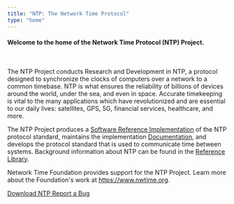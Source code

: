 ```yaml
---
title: "NTP: The Network Time Protocol"
type: "home"
---
```


<section class="section pt-0 pb-0">
  <div class="container"> 

<h4 class=text-center>Welcome to the home of the Network Time Protocol (NTP) Project.</h4><br />

The NTP Project conducts Research and Development in NTP, a protocol designed to synchronize the clocks of computers over a network to a common timebase. NTP is what ensures the reliability of billions of devices around the world, under the sea, and even in space. Accurate timekeeping is vital to the many applications which have revolutionized and are essential to our daily lives: satellites, GPS, 5G, financial services, healthcare, and more.

The NTP Project produces a [Software Reference Implementation](https://bk.ntp.org/) of the NTP protocol standard, maintains the implementation [Documentation](/archives/4.2.8-series),  and develops the protocol standard that is used to communicate time between systems. Background information about NTP can be found in the [Reference Library](/reflib). 

Network Time Foundation provides support for the NTP Project. Learn more about the Foundation's work at https://www.nwtime.org.

  <div class="container-fluid">
    <div class="row">
      <div class="mx-auto">
	  	<a class="btn btn-lg btn-primary mr-3 mb-4" 
	    href="/downloads">
		Download NTP <i class="bi-download ml-2 "></i></a>
	<a class="btn btn-lg btn-primary mr-3 mb-4" href="/bugs">
		Report a Bug <i class="bi-bug ml-2 "></i></a>
      </div>   
    </div>
  </div>	
</section> 